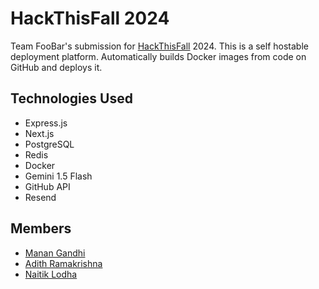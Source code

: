 # HackThisFall 2024

Team FooBar's submission for [HackThisFall](https://hackathon.hackthisfall.tech/virtual/) 2024. This is a self hostable deployment platform. Automatically builds Docker images from code on GitHub and deploys it.

## Technologies Used

-   Express.js
-   Next.js
-   PostgreSQL
-   Redis
-   Docker
-   Gemini 1.5 Flash
-   GitHub API
-   Resend

## Members

-   [Manan Gandhi](https://github.com/MananGandhi1810)
-   [Adith Ramakrishna](https://github.com/itsSpirax)
-   [Naitik Lodha](https://github.com/naitiklodha/)
